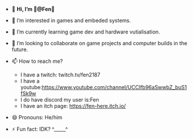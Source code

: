 - 👋 **Hi, I’m 🥄@Fen🥄**
- 👀 I’m interested in games and embeded systems.
- 🌱 I’m currently learning game dev and hardware vutialisation.
- 💞️ I’m looking to collaborate on game projects and computer builds in the future.

- 📫 How to reach me?
  - I have a twitch: twitch.tv/fen2187
  - I have a youtube:https://www.youtube.com/channel/UCCIfb96aSwwbZ_buS1fSk9w
  - I do have discord my user is:Fen
  - I have an itch page: https://fen-here.itch.io/

- 😄 Pronouns: He/him
- ⚡ Fun fact: IDK? ^_____^
<!---
Fen2187/Fen2187 is a ✨ special ✨ repository because its `README.md` (this file) appears on your GitHub profile.
You can click the Preview link to take a look at your changes.
--->
